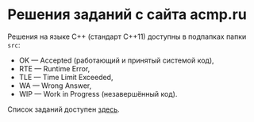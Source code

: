 # Решения заданий с сайта acmp.ru

Решения на языке C++ (стандарт C++11) доступны в подпапках
папки `src`:

* OK — Accepted (работающий и принятый системой код),
* RTE — Runtime Error,
* TLE — Time Limit Exceeded,
* WA — Wrong Answer,
* WIP — Work in Progress (незавершённый код).

Список заданий доступен
[здесь](http://acmp.ru/index.asp?main=tasks).
